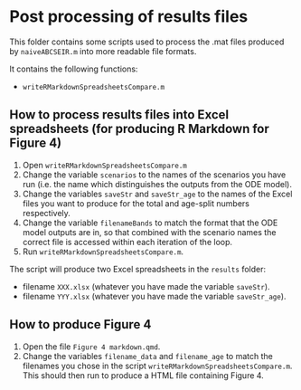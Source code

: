 # Post processing of results files

This folder contains some scripts used to process the .mat files produced by `naiveABCSEIR.m` into more readable file formats.

It contains the following functions:
- `writeRMarkdownSpreadsheetsCompare.m`

## How to process results files into Excel spreadsheets (for producing R Markdown for Figure 4)
1. Open `writeRMarkdownSpreadsheetsCompare.m`
2. Change the variable `scenarios` to the names of the scenarios you have run (i.e. the name which distinguishes the outputs from the ODE model).
3. Change the variables `saveStr` and `saveStr_age` to the names of the Excel files you want to produce for the total and age-split numbers respectively.
4. Change the variable `filenameBands` to match the format that the ODE model outputs are in, so that combined with the scenario names the correct file is accessed within each iteration of the loop.
5. Run `writeRMarkdownSpreadsheetsCompare.m`.

The script will produce two Excel spreadsheets in the `results` folder:
- filename `XXX.xlsx` (whatever you have made the variable `saveStr`).
- filename `YYY.xlsx` (whatever you have made the variable `saveStr_age`).

## How to produce Figure 4

1. Open the file `Figure 4 markdown.qmd`.
2. Change the variables `filename_data` and `filename_age` to match the filenames you chose in the script `writeRMarkdownSpreadsheetsCompare.m`. This should then run to produce a HTML file containing Figure 4.
